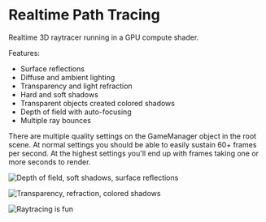 # Realtime Path Tracing
Realtime 3D raytracer running in a GPU compute shader.

Features:
* Surface reflections
* Diffuse and ambient lighting
* Transparency and light refraction
* Hard and soft shadows
* Transparent objects created colored shadows
* Depth of field with auto-focusing
* Multiple ray bounces

There are multiple quality settings on the GameManager object in the root scene. At normal settings you should be able to easily sustain 60+ frames per second. At the highest settings you'll end up with frames taking one or more seconds to render.

![Depth of field, soft shadows, surface reflections](https://imgur.com/ZR4qbcz.jpg)

![Transparency, refraction, colored shadows](https://i.imgur.com/vJXKV0J.png)

![Raytracing is fun](https://imgur.com/rXc3fBq.jpg)
